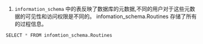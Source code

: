 1. `information_schema` 中的表反映了数据库的元数据,不同的用户对于这些元数据的可见性和访问权限是不同的。
infomation_schema.Routines 存储了所有的过程信息。
```python
SELECT * FROM infomtion_schema.Routines
```


